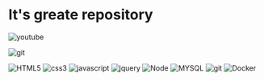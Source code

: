 <p>
  <h1>It's greate repository</h1>
</p>

![youtube](https://img.shields.io/youtube/channel/views/UCX4Uca-WEkZY-ri8wwQaMHQ?label=ByeoLi&style=social)

![git](https://img.shields.io/github/followers/fallingstary?style=social)

![HTML5](https://img.shields.io/badge/HTML5-E34F26?style=for-the-badge&logo=HTML5&logoColor=white)
![css3](https://img.shields.io/badge/css3-3f51b5?style=for-the-badge&logo=css3&logoColor=ffffff)
![javascript](https://img.shields.io/badge/javascript-ffeb3b?style=for-the-badge&logo=javascript&logoColor=000000)
![jquery](https://img.shields.io/badge/jquery-1a78c2?style=for-the-badge&logo=jquery&logoColor=ffffff)
![Node](https://img.shields.io/badge/Nodejs-07ff45?style=for-the-badge&logo=Node.js&logoColor=ffffff)
![MYSQL](https://img.shields.io/badge/MYSQL-1a78c2?style=for-the-badge&logo=MYSQL&logoColor=ffffff)
![git](https://img.shields.io/badge/git-000000?style=for-the-badge&logo=git&logoColor=ffffff)
![Docker](https://img.shields.io/badge/Docker-46a2f1?style=for-the-badge&logo=docker&logoColor=ffffff)
